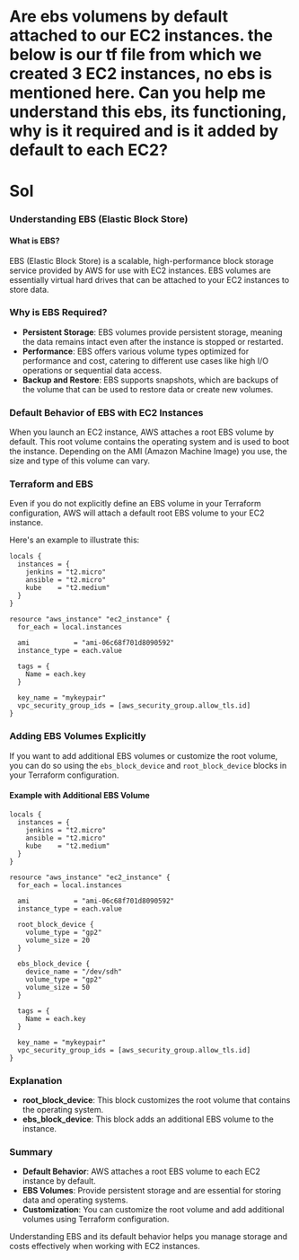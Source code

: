 

# Are ebs volumens by default attached to our EC2 instances. the below is our tf file from which we created 3 EC2 instances, no ebs is mentioned here. Can you help me understand this ebs, its functioning, why is it required and is it added by default to each EC2?

# Sol

### Understanding EBS (Elastic Block Store)

#### What is EBS?
EBS (Elastic Block Store) is a scalable, high-performance block storage service provided by AWS for use with EC2 instances. EBS volumes are essentially virtual hard drives that can be attached to your EC2 instances to store data. 

### Why is EBS Required?
- **Persistent Storage**: EBS volumes provide persistent storage, meaning the data remains intact even after the instance is stopped or restarted.
- **Performance**: EBS offers various volume types optimized for performance and cost, catering to different use cases like high I/O operations or sequential data access.
- **Backup and Restore**: EBS supports snapshots, which are backups of the volume that can be used to restore data or create new volumes.

### Default Behavior of EBS with EC2 Instances
When you launch an EC2 instance, AWS attaches a root EBS volume by default. This root volume contains the operating system and is used to boot the instance. Depending on the AMI (Amazon Machine Image) you use, the size and type of this volume can vary.

### Terraform and EBS
Even if you do not explicitly define an EBS volume in your Terraform configuration, AWS will attach a default root EBS volume to your EC2 instance.

Here's an example to illustrate this:

```hcl
locals {
  instances = {
    jenkins = "t2.micro"
    ansible = "t2.micro"
    kube    = "t2.medium"
  }
}

resource "aws_instance" "ec2_instance" {
  for_each = local.instances

  ami           = "ami-06c68f701d8090592"
  instance_type = each.value

  tags = {
    Name = each.key
  }

  key_name = "mykeypair"
  vpc_security_group_ids = [aws_security_group.allow_tls.id]
}
```

### Adding EBS Volumes Explicitly
If you want to add additional EBS volumes or customize the root volume, you can do so using the `ebs_block_device` and `root_block_device` blocks in your Terraform configuration.

#### Example with Additional EBS Volume

```hcl
locals {
  instances = {
    jenkins = "t2.micro"
    ansible = "t2.micro"
    kube    = "t2.medium"
  }
}

resource "aws_instance" "ec2_instance" {
  for_each = local.instances

  ami           = "ami-06c68f701d8090592"
  instance_type = each.value

  root_block_device {
    volume_type = "gp2"
    volume_size = 20
  }

  ebs_block_device {
    device_name = "/dev/sdh"
    volume_type = "gp2"
    volume_size = 50
  }

  tags = {
    Name = each.key
  }

  key_name = "mykeypair"
  vpc_security_group_ids = [aws_security_group.allow_tls.id]
}
```

### Explanation
- **root_block_device**: This block customizes the root volume that contains the operating system.
- **ebs_block_device**: This block adds an additional EBS volume to the instance.

### Summary
- **Default Behavior**: AWS attaches a root EBS volume to each EC2 instance by default.
- **EBS Volumes**: Provide persistent storage and are essential for storing data and operating systems.
- **Customization**: You can customize the root volume and add additional volumes using Terraform configuration.

Understanding EBS and its default behavior helps you manage storage and costs effectively when working with EC2 instances.